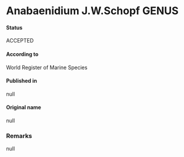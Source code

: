 # Anabaenidium J.W.Schopf GENUS

#### Status
ACCEPTED

#### According to
World Register of Marine Species

#### Published in
null

#### Original name
null

### Remarks
null